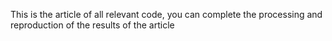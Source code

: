This is the article of all relevant code, you can complete the processing and reproduction of the results of the article
